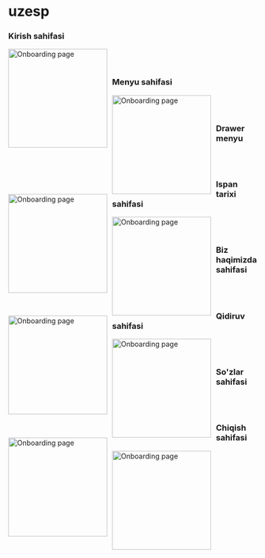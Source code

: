 # uzesp

### Kirish sahifasi
 <img src="https://user-images.githubusercontent.com/95922380/178911306-9ffe8bef-0808-4e84-b8c1-4167767fcbb8.png"
     alt="Onboarding page"
     style="float: left; margin-right: 10px;" width="200" />
 </br>
 </br>
 ### Menyu sahifasi

 <img src="https://user-images.githubusercontent.com/95922380/178912058-9467b910-1a4e-48a4-8a28-e483903f0e08.png"
     alt="Onboarding page"
     style="float: left; margin-right: 10px;" width="200" />
  </br>
 </br>
 ### Drawer menyu

  <img src="https://user-images.githubusercontent.com/95922380/178912166-46d8709e-4cdc-4e14-bc44-bd7615ba2018.png"
     alt="Onboarding page"
     style="float: left; margin-right: 10px;" width="200" />

</br>
</br>
 
### Ispan tarixi sahifasi

 <img src="https://user-images.githubusercontent.com/95922380/178912276-44bd4ad6-b0b9-42f1-bd6e-dac4c52963ed.png"
     alt="Onboarding page"
     style="float: left; margin-right: 10px;" width="200" />
      
</br>
</br>
  
### Biz haqimizda sahifasi
<img src="https://user-images.githubusercontent.com/95922380/178912400-5f1d7434-78f9-4358-a636-51265633cc18.png"
     alt="Onboarding page"
     style="float: left; margin-right: 10px;" width="200" />
     
 </br>
 </br>
 
### Qidiruv sahifasi

 <img src="https://user-images.githubusercontent.com/95922380/178912400-5f1d7434-78f9-4358-a636-51265633cc18.png"
     alt="Onboarding page"
     style="float: left; margin-right: 10px;" width="200" />
  </br>
 </br>
### So'zlar sahifasi

 <img src="https://user-images.githubusercontent.com/95922380/178912691-67ad8367-3448-49fb-999c-3edb762bfc73.png"
     alt="Onboarding page"
     style="float: left; margin-right: 10px;" width="200" />
  </br>
 </br>
 
### Chiqish sahifasi

 <img src="https://user-images.githubusercontent.com/95922380/178912890-98484583-da98-41c6-9d60-d83be0636a90.png"
     alt="Onboarding page"
     style="float: left; margin-right: 10px;" width="200" />
 </br>
 </br>

